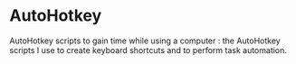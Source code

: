 # AutoHotkey
AutoHotkey scripts to gain time while using a computer : the AutoHotkey scripts I use to create keyboard shortcuts and to perform task automation.
